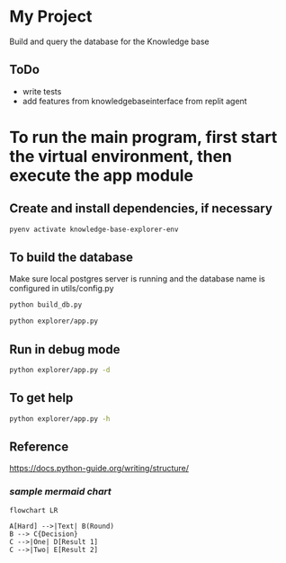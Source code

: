 # My Project

Build and query the database for the Knowledge base

## ToDo
* write tests
* add features from knowledgebaseinterface from replit agent


# To run the main program, first start the virtual environment, then execute the app module
## Create and install dependencies, if necessary
```sh
pyenv activate knowledge-base-explorer-env
```

## To build the database
Make sure local postgres server is running and the database name is configured in utils/config.py
```sh
python build_db.py 
```

```sh
python explorer/app.py
```
## Run in debug mode
```sh
python explorer/app.py -d
```
## To get help
```sh
python explorer/app.py -h
```

## Reference
https://docs.python-guide.org/writing/structure/


### _sample mermaid chart_
```mermaid
flowchart LR

A[Hard] -->|Text| B(Round)
B --> C{Decision}
C -->|One| D[Result 1]
C -->|Two| E[Result 2]
```
